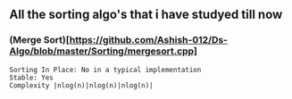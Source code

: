 ## All the sorting algo's that i have studyed till now
### (Merge Sort)[https://github.com/Ashish-012/Ds-Algo/blob/master/Sorting/mergesort.cpp] 
    Sorting In Place: No in a typical implementation
    Stable: Yes
    Complexity |nlog(n)|nlog(n)|nlog(n)|
